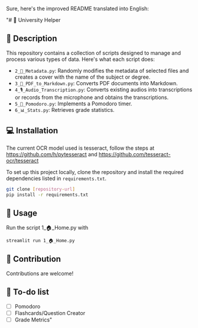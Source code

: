 Sure, here's the improved README translated into English:

"# 🏫 University Helper

## 📝 Description

This repository contains a collection of scripts designed to manage and process various types of data. Here's what each script does:

- `2_📝_Metadata.py`: Randomly modifies the metadata of selected files and creates a cover with the name of the subject or degree.
- `3_📄_PDF_to_Markdown.py`: Converts PDF documents into Markdown.
- `4_🎙️_Audio_Transcription.py`: Converts existing audios into transcriptions or records from the microphone and obtains the transcriptions. 
- `5_🍅_Pomodoro.py`: Implements a Pomodoro timer.
- `6_📊_Stats.py`: Retrieves grade statistics.

## 💻 Installation

The current OCR model used is tesseract, follow the steps at https://github.com/h/pytesseract and https://github.com/tesseract-ocr/tesseract

To set up this project locally, clone the repository and install the required dependencies listed in `requirements.txt`.

```bash
git clone [repository-url]
pip install -r requirements.txt
```

## 🚀 Usage

Run the script 1_🏠_Home.py with

```bash
streamlit run 1_🏠_Home.py
```

## 🤝 Contribution

Contributions are welcome! 

## 📝 To-do list

- [ ] Pomodoro
- [ ] Flashcards/Question Creator
- [ ] Grade Metrics"